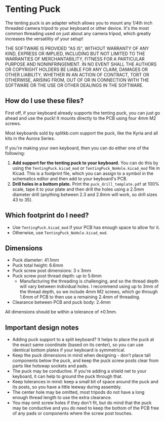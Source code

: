 # Tenting Puck

The tenting puck is an adapter which allows you to mount any 1/4th inch threaded camera tripod to your keyboard or other device. It's the most common threading used on just about any camera tripod, which greatly increases the versatility of your setup!

THE SOFTWARE IS PROVIDED "AS IS", WITHOUT WARRANTY OF ANY KIND, EXPRESS OR IMPLIED, INCLUDING BUT NOT LIMITED TO THE WARRANTIES OF MERCHANTABILITY, FITNESS FOR A PARTICULAR PURPOSE AND NONINFRINGEMENT. IN NO EVENT SHALL THE AUTHORS OR COPYRIGHT HOLDERS BE LIABLE FOR ANY CLAIM, DAMAGES OR OTHER LIABILITY, WHETHER IN AN ACTION OF CONTRACT, TORT OR OTHERWISE, ARISING FROM, OUT OF OR IN CONNECTION WITH THE SOFTWARE OR THE USE OR OTHER DEALINGS IN THE SOFTWARE.

## How do I use these files?

First off, if your keyboard already supports the tenting puck, you can just go ahead and use the puck! It mounts directly to the PCB using four 4mm M2 screws.

Most keyboards sold by splitkb.com support the puck, like the Kyria and all kits in the Aurora Series.

If you're making your own keyboard, then you can do either one of the following:

1. **Add support for the tenting puck to your keyboard.** You can do this by using the `TentingPuck.kicad_mod` or `TentingPuck_NoHole.kicad_mod` file in Kicad. This is a footprint file, which you can assign to a symbol in the schematics editor and then add to your keyboard's PCB.
2. **Drill holes in a bottom plate.** Print the `puck_drill_template.pdf` at 100% scale, tape it to your plate and then drill the holes using a 2.5mm diameter drill (anything between 2.3 and 2.8mm will work, so drill sizes 43 to 35).

## Which footprint do I need?

- Use `TentingPuck.kicad_mod` if your PCB has enough space to allow for it.
- Otherwise, use `TentingPuck_NoHole.kicad_mod`.

## Dimensions

- Puck diameter: 41.1mm
- Puck total height: 6.6mm
- Puck screw post dimensions: 3 x 3mm
- Puck screw post thread depth: _up to_ 5.6mm
  - Manufacturing the threading is challenging, and so the thread depth will vary between individual holes. I recommend using up to 3mm of the thread depth, so we include 4mm M2 screws, which go through 1.6mm of PCB to then use a remaining 2.4mm of threading.
- Clearance between PCB and puck body: 2.4mm

All dimensions should be within a tolerance of ±0.1mm.

## Important design notes

- Adding puck support to a split keyboard? It helps to place the puck at the exact same coordinate (based on its center), so you can use identical bottom plates if your keyboard is symmetrical.
- Keep the puck dimensions in mind when designing - don't place tall components below the puck, and keep the puck screw posts clear from parts like hotswap sockets and pads.
- The puck may be conductive. If you're adding a shield net to your keyboard, it can help to ground the puck through that.
- Keep tolerances in mind: keep a small bit of space around the puck and its posts, so you have a little leeway during assembly.
- The center hole may be omitted, most tripods do not have a long enough thread length to use the extra clearance.
- You may omit screw holes if they don't fit, but do mind that the puck may be conductive and you do need to keep the bottom of the PCB free of any pads or components where the screw post touches.

